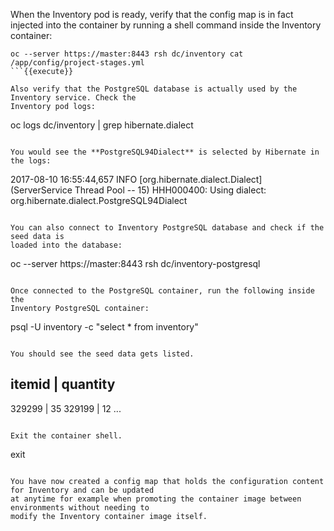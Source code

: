 When the Inventory pod is ready, verify that the config map is in fact injected 
into the container by running a shell command inside the Inventory container:

```
oc --server https://master:8443 rsh dc/inventory cat /app/config/project-stages.yml
```{{execute}}

Also verify that the PostgreSQL database is actually used by the Inventory service. Check the 
Inventory pod logs:

```
oc logs dc/inventory | grep hibernate.dialect
```{{execute}}

You would see the **PostgreSQL94Dialect** is selected by Hibernate in the logs:

```
2017-08-10 16:55:44,657 INFO  [org.hibernate.dialect.Dialect] (ServerService Thread Pool -- 15) HHH000400: Using dialect: org.hibernate.dialect.PostgreSQL94Dialect
```

You can also connect to Inventory PostgreSQL database and check if the seed data is 
loaded into the database:

```
oc --server https://master:8443 rsh dc/inventory-postgresql
```{{execute}}

Once connected to the PostgreSQL container, run the following inside the 
Inventory PostgreSQL container:

```
psql -U inventory -c "select * from inventory"
```{{execute}}

You should see the seed data gets listed.

```
 itemid | quantity
------------------
 329299 |       35
 329199 |       12
 ...
```

Exit the container shell.

```
exit
```{{execute}}

You have now created a config map that holds the configuration content for Inventory and can be updated 
at anytime for example when promoting the container image between environments without needing to 
modify the Inventory container image itself. 